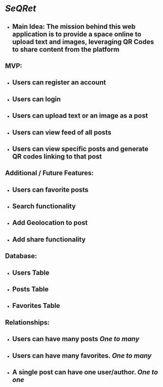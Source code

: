 #  ***SeQRet*** #

 - ## **Main Idea:** The mission behind this web application is to provide a space online to upload text and images, leveraging QR Codes to share content from the platform ##


## **MVP:** ##
- ## Users can register an account ##
- ## Users can login ##
- ## Users can upload text or an image as a post ##
- ## Users can view feed of all posts ##
- ## Users can view specific posts and generate QR codes linking to that post ##

## **Additional / Future Features:** ##
- ## Users can favorite posts ##
- ## Search functionality ##
- ## Add Geolocation to post ##
- ## Add share functionality ##

## **Database:** ##
- ## Users Table ##
- ## Posts Table ##
- ## Favorites Table ##

## **Relationships:** ##
- ## Users can have many posts ***One to many*** ##
- ## Users can have many favorites. ***One to many*** ##
- ## A single post can have one user/author. ***One to one*** ##

